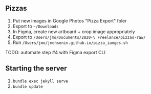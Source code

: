 ## Pizzas
1. Put new images in Google Photos "Pizza Export" foler
2. Export to `~/Downloads`
3. In Figma, create new artboard + crop image appropriately
4. Export to `/Users/jmo/Documents/2020-\ Freelance/pizzas-raw/`
5. Run `/Users/jmo/jmohsenin.github.io/pizza_iamges.sh`

TODO: automate step #4 with Figma export CLI

## Starting the server
1. `bundle exec jekyll serve`
2. `bundle update`